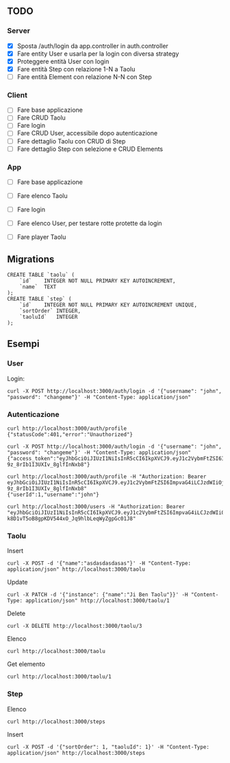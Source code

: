 ## TODO
### Server
- [x] Sposta /auth/login da app.controller in auth.controller
- [x] Fare entity User e usarla per la login con diversa strategy
- [x] Proteggere entità User con login
- [x] Fare entità Step con relazione 1-N a Taolu
- [ ] Fare entità Element con relazione N-N con Step

### Client
- [ ] Fare base applicazione
- [ ] Fare CRUD Taolu
- [ ] Fare login
- [ ] Fare CRUD User, accessibile dopo autenticazione
- [ ] Fare dettaglio Taolu con CRUD di Step
- [ ] Fare dettaglio Step con selezione e CRUD Elements

### App
- [ ] Fare base applicazione
- [ ] Fare elenco Taolu
- [ ] Fare login
- [ ] Fare elenco User, per testare rotte protette da login
- [ ] Fare player Taolu


## Migrations
```
CREATE TABLE `taolu` (
	`id`	INTEGER NOT NULL PRIMARY KEY AUTOINCREMENT,
	`name`	TEXT
);
CREATE TABLE `step` (
	`id`	INTEGER NOT NULL PRIMARY KEY AUTOINCREMENT UNIQUE,
	`sortOrder`	INTEGER,
	`taoluId`	INTEGER
);
```


## Esempi


### User
Login:
```
curl -X POST http://localhost:3000/auth/login -d '{"username": "john", "password": "changeme"}' -H "Content-Type: application/json"
```


### Autenticazione
```
curl http://localhost:3000/auth/profile
{"statusCode":401,"error":"Unauthorized"}

curl -X POST http://localhost:3000/auth/login -d '{"username": "john", "password": "changeme"}' -H "Content-Type: application/json"
{"access_token":"eyJhbGciOiJIUzI1NiIsInR5cCI6IkpXVCJ9.eyJ1c2VybmFtZSI6ImpvaG4iLCJzdWIiOjEsImlhdCI6MTU4NTA5NDMyMywiZXhwIjoxNTg1MDk0OTIzfQ.-6o4r2trgtdTYtZus-9z_8rIb1I3UXIv_8glfInNxb8"}

curl http://localhost:3000/auth/profile -H "Authorization: Bearer eyJhbGciOiJIUzI1NiIsInR5cCI6IkpXVCJ9.eyJ1c2VybmFtZSI6ImpvaG4iLCJzdWIiOjEsImlhdCI6MTU4NTA5NDMyMywiZXhwIjoxNTg1MDk0OTIzfQ.-6o4r2trgtdTYtZus-9z_8rIb1I3UXIv_8glfInNxb8"
{"userId":1,"username":"john"}

curl http://localhost:3000/users -H "Authorization: Bearer "eyJhbGciOiJIUzI1NiIsInR5cCI6IkpXVCJ9.eyJ1c2VybmFtZSI6ImpvaG4iLCJzdWIiOjEsImlhdCI6MTU4NTQwNDUzNiwiZXhwIjoxNTg1NDA1MTM2fQ.c-k8D1vT5oB8gpKDV544xO_Jq9hlbLeqWyZgpGc01J8"
```


### Taolu

Insert
```
curl -X POST -d '{"name":"asdasdasdasas"}' -H "Content-Type: application/json" http://localhost:3000/taolu
```

Update
```
curl -X PATCH -d '{"instance": {"name":"Ji Ben Taolu"}}' -H "Content-Type: application/json" http://localhost:3000/taolu/1
```

Delete
```
curl -X DELETE http://localhost:3000/taolu/3
```


Elenco
```
curl http://localhost:3000/taolu 
```

Get elemento
```
curl http://localhost:3000/taolu/1 
```

### Step
Elenco
```
curl http://localhost:3000/steps 
```

Insert
```
curl -X POST -d '{"sortOrder": 1, "taoluId": 1}' -H "Content-Type: application/json" http://localhost:3000/steps
```
